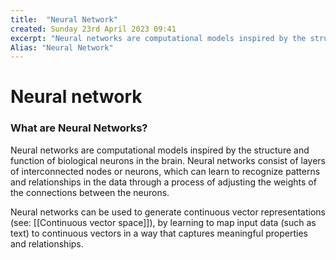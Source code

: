 ```yaml
---
title:  "Neural Network"
created: Sunday 23rd April 2023 09:41
excerpt: "Neural networks are computational models inspired by the structure and function of biological neurons in the brain which can learn to recognize patterns and relationships in the data through a process of adjusting the weights of the connections between the neurons."
Alias: "Neural Network"
---
```


# Neural network

### What are Neural Networks?
Neural networks are computational models inspired by the structure and function of biological neurons in the brain. Neural networks consist of layers of interconnected nodes or neurons, which can learn to recognize patterns and relationships in the data through a process of adjusting the weights of the connections between the neurons. 

Neural networks can be used to generate continuous vector representations (see: [[Continuous vector space]]), by learning to map input data (such as text) to continuous vectors in a way that captures meaningful properties and relationships.
